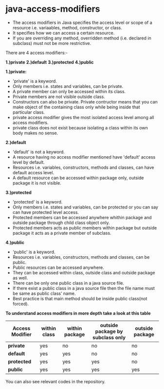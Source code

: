 # java-access-modifiers

* The access modifiers in Java specifies the access level or scope of a resource i.e. variaables, method, constructor, or class.
* It specifies how we can access a certain resource.
* If you are overriding any method, overridden method (i.e. declared in subclass) must not be more restrictive.

There are 4 access modifiers:-

**1.)private**
**2.)default**
**3.)protected**
**4.)public**

**1.)private:** 
* 'private' is a keyword.
* Only members i.e. states and variables, can be private.
* A private member can only be accessed within its class.
* Private members are not visible outside class.
* Constructors can also be private. Private contructor means that you can make object of the containing class only while being inside that particular class.
* private access modifier gives the most isolated access level among all access modifiers.
* private class does not exist because isolating a class within its own body makes no sense.

**2.)default**
* 'default' is not a keyword.
* A resource having no access modifier mentioned have 'default' access level by default.
* Resources i.e. variables, constructors, methods and classes, can have default access level.
* A default resource can be accessed within package only, outside package it is not visible.

**3.)protected**
* 'protected' is a keyword.
* Only members i.e. states and variables, can be protected or you can say can have protected level access.
* Protected members can be accessed anywhere whithin package and outside package through child class object only.
* Protected members acts as public members within package but outside package it acts as a private member of subclass.

**4.)public**
* 'public' is a keyword.
* Resources i.e. variables, constructors, methods and classes, can be public.
* Public resources can be accessed anywhere.
* They can be accessed within class, outside class and outside package as well.
* There can be only one public class in a java source file.
* If there exist a public class in a java source file then the file name must be same as public class' name.
* Best practice is that main method should be inside public class(not forced).


**To understand access modifiers in more depth take a look at this table**

Access Modifier | within class | within package | outside package by subclass only | outside package
--------------- | ------------ | -------------- | -------------------------------- | ---------------
**private**     |    yes       |       no       |               no                 |      no        
**default**     |    yes       |      yes       |               no                 |      no        
**protected**   |    yes       |      yes       |              yes                 |      no        
**public**      |    yes       |      yes       |              yes                 |     yes        


You can also see relevant codes in the repository.
